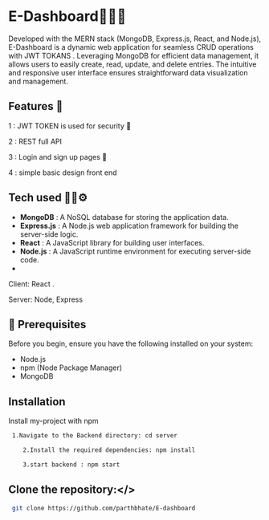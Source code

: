 
# E-Dashboard👨🏻‍💻


Developed with the MERN stack (MongoDB, Express.js, React, and Node.js),
 E-Dashboard is a dynamic web application for seamless CRUD operations with JWT TOKANS .
 Leveraging MongoDB for efficient data management, it allows users to easily create, read, update, and delete entries. The intuitive and responsive user interface ensures straightforward data visualization and management. 


##  Features 📢

1 : JWT TOKEN is used for security 👮

2 : REST full API 

3 : Login and sign up pages 🔐

4 : simple basic design front end 

## Tech used 🧑‍💻⚙️


- **MongoDB** : A NoSQL database for storing the application data.
- **Express.js**    : A Node.js web application framework for building the server-side logic.
- **React**  : A JavaScript library for building user interfaces.
- **Node.js** : A JavaScript runtime environment for executing server-side code. 
-
Client: React . 

Server: Node, Express

## 📜 Prerequisites
Before you begin, ensure you have the following installed on your system:

- Node.js
- npm (Node Package Manager)
- MongoDB








## Installation

Install my-project with npm

```bash
 1.Navigate to the Backend directory: cd server
```
```bash
    2.Install the required dependencies: npm install 
```
```bash
    3.start backend : npm start
  ```
##  **Clone the repository:**</>

  ```bash
   git clone https://github.com/parthbhate/E-dashboard
```

   